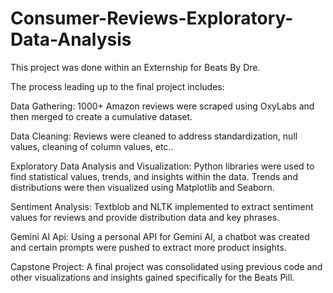 # Consumer-Reviews-Exploratory-Data-Analysis
This project was done within an Externship for Beats By Dre. 

The process leading up to the final project includes: 

Data Gathering: 
1000+ Amazon reviews were scraped using OxyLabs and then merged to create a cumulative dataset. 

Data Cleaning:
Reviews were cleaned to address standardization, null values, cleaning of column values, etc..

Exploratory Data Analysis and Visualization:
Python libraries were used to find statistical values, trends, and insights within the data. Trends and distributions were then visualized using Matplotlib and Seaborn.

Sentiment Analysis:
Textblob and NLTK implemented to extract sentiment values for reviews and provide distribution data and key phrases. 

Gemini AI Api:
Using a personal API for Gemini AI, a chatbot was created and certain prompts were pushed to extract more product insights. 

Capstone Project:
A final project was consolidated using previous code and other visualizations and insights gained specifically for the Beats Pill. 
